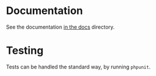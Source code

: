 # Documentation
See the documentation [in the docs](/docs) directory.

# Testing
Tests can be handled the standard way, by running `phpunit`.

